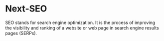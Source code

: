 # Next-SEO
SEO stands for search engine optimization. It is the process of improving the visibility and ranking of a website or web page in search engine results pages (SERPs).
